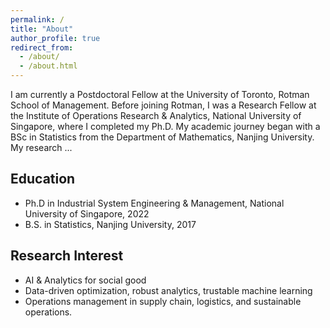 ```yaml
---
permalink: /
title: "About"
author_profile: true
redirect_from: 
  - /about/
  - /about.html
---
```


I am currently a Postdoctoral Fellow at the University of Toronto, Rotman School of Management. Before joining Rotman, I was a Research Fellow at the Institute of Operations Research & Analytics, National University of Singapore, where I completed my Ph.D. My academic journey began with a BSc in Statistics from the Department of Mathematics, Nanjing University. My research ...

## Education

* Ph.D in Industrial System Engineering & Management, National University of Singapore, 2022
* B.S. in Statistics, Nanjing University, 2017


## Research Interest

* AI & Analytics for social good
* Data-driven optimization, robust analytics, trustable machine learning
* Operations management in supply chain, logistics, and sustainable operations.
